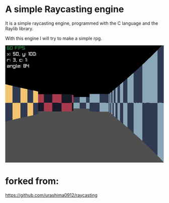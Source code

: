 # A simple Raycasting engine

It is a simple raycasting engine, programmed with the C language
and the Raylib library.

With this engine I will try to make a simple rpg.

![raycasting](assets/raycasting.gif)

# forked from: 
https://github.com/urashima0912/raycasting
